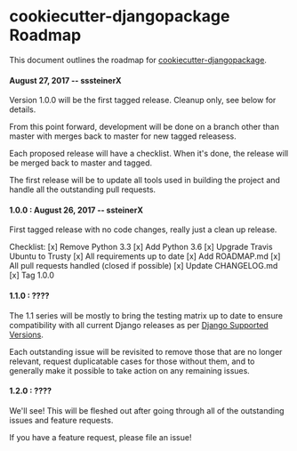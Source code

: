 # cookiecutter-djangopackage Roadmap

This document outlines the roadmap for [cookiecutter-djangopackage](https://github.com/pydanny/cookiecutter-djangopackage).

#### August 27, 2017 -- sssteinerX

Version 1.0.0 will be the first tagged release.  Cleanup only, see below for
details.

From this point forward, development will be done on a branch other than
master with merges back to master for new tagged releasess.

Each proposed release will have a checklist.  When it's done, the release will
be merged back to master and tagged.

The first release will be to update all tools used in building the project and
handle all the outstanding pull requests.

#### 1.0.0 : August 26, 2017 -- ssteinerX

First tagged release with no code changes, really just a clean up release.

Checklist:
    [x] Remove Python 3.3
    [x] Add Python 3.6
    [x] Upgrade Travis Ubuntu to Trusty
    [x] All requirements up to date
    [x] Add ROADMAP.md
    [x] All pull requests handled (closed if possible)
    [x] Update CHANGELOG.md
    [x] Tag 1.0.0

#### 1.1.0 : ????

The 1.1 series will be mostly to bring the testing matrix up to date to ensure
compatibility with all current Django releases as per [Django Supported
Versions](https://www.djangoproject.com/download/#supported-versions).

Each outstanding issue will be revisited to remove those that are no longer
relevant, request duplicatable cases for those without them, and to generally
make it possible to take action on any remaining issues.

#### 1.2.0 : ????

We'll see!  This will be fleshed out after going through all of the outstanding
issues and feature requests.

If you have a feature request, please file an issue!
